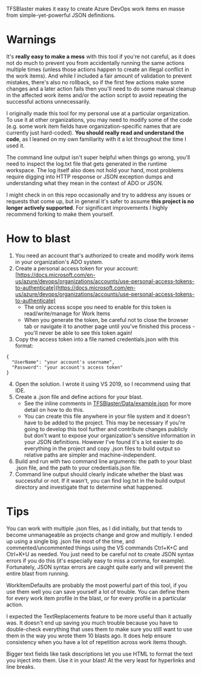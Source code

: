 TFSBlaster makes it easy to create Azure DevOps work items en masse from simple-yet-powerful JSON definitions.

# Warnings
It's **really easy to make a mess** with this tool if you're not careful, as it does not do much to prevent you from accidentally running the same actions multiple times (unless those actions happen to create an illegal conflict in the work items). And while I included a fair amount of validation to prevent mistakes, there's also no rollback, so if the first few actions make some changes and a later action fails then you'll need to do some manual cleanup in the affected work items and/or the action script to avoid repeating the successful actions unnecessarily.

I originally made this tool for my personal use at a particular organization. To use it at other organizations, you may need to modify some of the code (e.g. some work item fields have organization-specific names that are currently just hard-coded). **You should really read and understand the code**, as I leaned on my own familiarity with it a lot throughout the time I used it.

The command line output isn't super helpful when things go wrong, you'll need to inspect the log.txt file that gets generated in the runtime workspace. The log itself also does not hold your hand, most problems require digging into HTTP response or JSON exception dumps and understanding what they mean in the context of ADO or JSON.

I might check in on this repo occasionally and try to address any issues or requests that come up, but in general it's safer to assume **this project is no longer actively supported**. For significant improvements I highly recommend forking to make them yourself.

# How to blast

1. You need an account that's authorized to create and modify work items in your organization's ADO system.
2. Create a personal access token for your account: [https://docs.microsoft.com/en-us/azure/devops/organizations/accounts/use-personal-access-tokens-to-authenticate](https://docs.microsoft.com/en-us/azure/devops/organizations/accounts/use-personal-access-tokens-to-authenticate)
    - The only access scope you need to enable for this token is read/write/manage for Work Items
    - When you generate the token, be careful not to close the browser tab or navigate it to another page until you've finished this process - you'll never be able to see this token again!
3. Copy the access token into a file named credentials.json with this format:
```
{
  "UserName": "your account's username",
  "Password": "your account's access token"
}
```
4. Open the solution. I wrote it using VS 2019, so I recommend using that IDE.
5. Create a .json file and define actions for your blast.
    - See the inline comments in [TFSBlaster/Data/example.json](TFSBlaster/Data/example.json) for more detail on how to do this.
    - You can create this file anywhere in your file system and it doesn't have to be added to the project. This may be necessary if you're going to develop this tool further and contribute changes publicly but don't want to expose your organization's sensitive information in your JSON definitions. However I've found it's a lot easier to do everything in the project and copy .json files to build output so relative paths are simpler and machine-independent.
6. Build and run with two command line arguments: the path to your blast .json file, and the path to your credentials.json file.
7. Command line output should clearly indicate whether the blast was successful or not. If it wasn't, you can find log.txt in the build output directory and investigate that to determine what happened.

# Tips

You can work with multiple .json files, as I did initially, but that tends to become unmanageable as projects change and grow and multiply. I ended up using a single big .json file most of the time, and commented/uncommented things using the VS commands Ctrl+K+C and Ctrl+K+U as needed. You just need to be careful not to create JSON syntax errors if you do this (it's especially easy to miss a comma, for example). Fortunately, JSON syntax errors are caught quite early and will prevent the entire blast from running.

WorkItemDefaults are probably the most powerful part of this tool, if you use them well you can save yourself a lot of trouble. You can define them for every work item profile in the blast, or for every profile in a particular action.

I expected the TextReplacements feature to be more useful than it actually was. It doesn't end up saving you much trouble because you have to double-check everything that uses them to make sure you still want to use them in the way you wrote them 10 blasts ago. It does help ensure consistency when you have a lot of repetition across work items though.

Bigger text fields like task descriptions let you use HTML to format the text you inject into them. Use it in your blast! At the very least for hyperlinks and line breaks.
